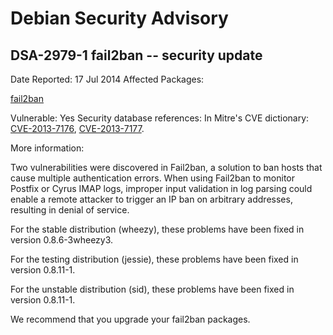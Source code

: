 
Debian Security Advisory
========================


DSA-2979-1 fail2ban -- security update
--------------------------------------



Date Reported:
17 Jul 2014
Affected Packages:

[fail2ban](https://packages.debian.org/src:fail2ban)

Vulnerable:
Yes
Security database references:
In Mitre's CVE dictionary: [CVE-2013-7176](https://security-tracker.debian.org/tracker/CVE-2013-7176), [CVE-2013-7177](https://security-tracker.debian.org/tracker/CVE-2013-7177).  

More information:

Two vulnerabilities were discovered in Fail2ban, a solution to ban hosts
that cause multiple authentication errors. When using Fail2ban to monitor
Postfix or Cyrus IMAP logs, improper input validation in log parsing
could enable a remote attacker to trigger an IP ban on arbitrary
addresses, resulting in denial of service.


For the stable distribution (wheezy), these problems have been fixed in
version 0.8.6-3wheezy3.


For the testing distribution (jessie), these problems have been fixed in
version 0.8.11-1.


For the unstable distribution (sid), these problems have been fixed in
version 0.8.11-1.


We recommend that you upgrade your fail2ban packages.





